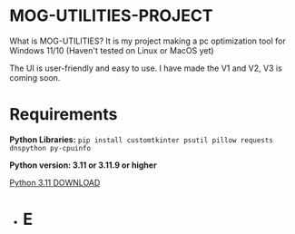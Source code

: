 # MOG-UTILITIES-PROJECT

What is MOG-UTILITIES? It is my project making a pc optimization tool for Windows 11/10 (Haven't tested on Linux or MacOS yet)

The UI is user-friendly and easy to use. I have made the V1 and V2, V3 is coming soon.

# Requirements
**Python Libraries:** ```pip install customtkinter psutil pillow requests dnspython py-cpuinfo```

**Python version: 3.11 or 3.11.9 or higher**

[Python 3.11 DOWNLOAD](https://apps.microsoft.com/detail/9nrwmjp3717k?hl=en-US&gl=US)


- # E
